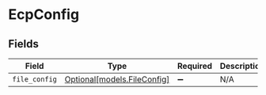 # EcpConfig


## Fields

| Field                                                  | Type                                                   | Required                                               | Description                                            |
| ------------------------------------------------------ | ------------------------------------------------------ | ------------------------------------------------------ | ------------------------------------------------------ |
| `file_config`                                          | [Optional[models.FileConfig]](../models/fileconfig.md) | :heavy_minus_sign:                                     | N/A                                                    |